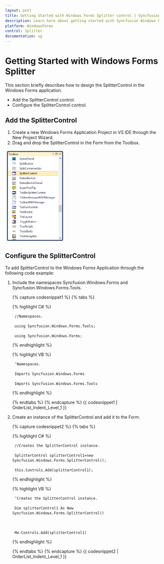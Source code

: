 ```yaml
---
layout: post
title: Getting Started with Windows Forms Splitter control | Syncfusion
description: Learn here about getting started with Syncfusion Windows Forms Splitter control, its elements and more details.
platform: WindowsForms
control: Splitter
documentation: ug
---
```


# Getting Started with Windows Forms Splitter

This section briefly describes how to design the SplitterControl in the Windows Forms application.

* Add the SplitterControl control.
* Configure the SplitterControl control.

## Add the SplitterControl

1. Create a new Windows Forms Application Project in VS IDE through the New Project Wizard.
2. Drag and drop the SplitterControl in the Form from the Toolbox.

![Getting-Started_img1](Getting-Started_images/Getting-Started_img1.png)



## Configure the SplitterControl

To add SplitterControl to the Windows Forms Application through the following code example:

1. Include the namespaces Syncfusion.Windows.Forms and Syncfusion.Windows.Forms.Tools.

   {% capture codesnippet1 %}
   {% tabs %}

   {% highlight C# %}

		//Namespaces.

		using Syncfusion.Windows.Forms.Tools;

		using Syncfusion.Windows.Forms;

   {% endhighlight %}


   {% highlight VB %}

		‘Namespaces.

		Imports Syncfusion.Windows.Forms

		Imports Syncfusion.Windows.Forms.Tools

   {% endhighlight %}

   {% endtabs %}
   {% endcapture %}
   {{ codesnippet1 | OrderList_Indent_Level_1 }}


2. Create an instance of the SplitterControl and add it to the Form.

   {% capture codesnippet2 %}
   {% tabs %}

   {% highlight C# %}

		//Creates the SplitterControl instance.

		SplitterControl splitterControl1=new Syncfusion.Windows.Forms.SplitterControl();

		this.Controls.Add(splitterControl1);

   {% endhighlight %}

    {% highlight VB %}

		‘Creates the SplitterControl instance.

		Dim splitterControl1 As New Syncfusion.Windows.Forms.SplitterControl()



		Me.Controls.Add(splitterControl1)

   {% endhighlight %}

   {% endtabs %}
   {% endcapture %}
   {{ codesnippet2 | OrderList_Indent_Level_1 }}






